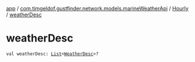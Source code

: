 [app](../../index.md) / [com.timgeldof.gustfinder.network.models.marineWeatherApi](../index.md) / [Hourly](index.md) / [weatherDesc](./weather-desc.md)

# weatherDesc

`val weatherDesc: `[`List`](https://kotlinlang.org/api/latest/jvm/stdlib/kotlin.collections/-list/index.html)`<`[`WeatherDesc`](../-weather-desc/index.md)`>?`